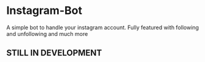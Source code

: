 # Instagram-Bot
A simple bot to handle your instagram account. Fully featured with following and unfollowing and much more

## STILL IN DEVELOPMENT
